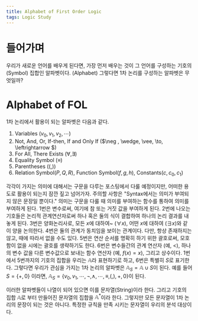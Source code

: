 ```yaml
---
title: Alphabet of First Order Logic
tags: Logic Study
---
```


# 들어가며

우리가 새로운 언어를 배우게 된다면, 가장 먼저 배우는 것이 그 언어를 구성하는 기호의 (Symbol) 집합인 알파벳이다. (Alphabet)
그렇다면 1차 논리를 구성하는 알파벳은 무엇일까?

# Alphabet of FOL

1차 논리에서 활용이 되는 알파벳은 다음과 같다.

1. Variables ($v_0 , v_1, v_2, \cdots$)
2. Not, And, Or, If-then, If and Only If ($\neg , \wedge, \vee, \to, \leftrightarrow $)
3. For All, There Exists ($\forall , \exists$)
4. Equality Symbol ($\equiv$)
5. Parentheses ($(, )$)
6. Relation Symbol($P,Q,R$), Function Symbol($f, g, h$), Constants($c, c_0, c_1$) 

각각이 가지는 의미에 대해서는 구문을 다루는 포스팅에서 다룰 예정이지만, 어떠한 용도로 활용이 되는지 잠깐 짚고 넘어가자.
주의할 사항은 "Syntax에서는 의미가 부여되지 않은 문장일 뿐이다." 
의미는 구문을 다룰 때 의미를 부여하는 함수를 통하여 의미를 부여하게 된다.
1번은 변수로써, 여기에 참 또는 거짓 값을 부여하게 된다.
2번에 나오는 기호들은 논리적 관계연산자로써 하나 혹은 둘의 식이 결합하여 하나의 논리 결과를 내놓게 된다.
3번은 양화논리사로, 모든 $x$에 대하여~ ($\forall x$), 어떤 $x$에 대하여 ($\exists x$)와 같이 양을 논의한다.
4번은 둘의 관계가 동치임을 보이는 관계이다.
다만, 항상 존재하지는 않고, 때에 따라서 없을 수도 있다.
5번은 연산 순서를 명확히 하기 위한 괄호로써, 모호함이 없을 시에는 괄호를 생략하기도 한다.
6번은 변수들간의 관계 연산자 (예, $<$), 하나의 변수 값을 다른 변수값으로 보내는 함수 연산자 (예, $f(x)=x$), 그리고 상수이다.
1번에서 5번까지의 기호의 집합을 우리는 $\mathbb{A}$라 표현하기로 하고, 6번은 특별히 $S$로 표기한다.
그렇다면 우리가 관심을 가지는 1차 논리의 알파벳은 $\mathbb{A}_S = \mathbb{A} \cup S$이 된다.
예를 들어 $S = \{+, 0\}$ 이라면, $\mathbb{A}_S = \{ v_0, v_1, \cdots, \neg, \wedge, \cdots, \equiv, (, ), +, 0 \}$이 된다.

이러한 알파벳들이 나열이 되어 있으면 이를 문자열(String)이라 한다. 
그리고 기호의 집합 $\mathbb{A}$로 부터 만들어진 문자열의 집합을 $\mathbb{A}^*$이라 한다.
그렇지만 모든 문자열이 1차 논리의 문장이 되는 것은 아니다.
특정한 규칙을 만족 시키는 문자열이 우리의 분석 대상이다.